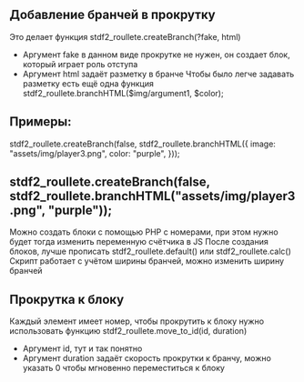 ## Добавление бранчей в прокрутку

Это делает функция stdf2_roullete.createBranch(?fake, html)
- Аргумент fake в данном виде прокрутке не нужен, он создает блок, который играет роль отступа
- Аргумент html задаёт разметку в бранче
Чтобы было легче задавать разметку есть ещё одна функция stdf2_roullete.branchHTML($img/argument1, $color);

Примеры:
----------------------
stdf2_roullete.createBranch(false, stdf2_roullete.branchHTML({
    image: "assets/img/player3.png",
    color: "purple",
}));

stdf2_roullete.createBranch(false, stdf2_roullete.branchHTML("assets/img/player3.png", "purple"));
----------------------


Можно создать блоки с помощью PHP с номерами, при этом нужно будет тогда изменить переменную счётчика в JS
После создания блоков, лучше прописать stdf2_roullete.default() или stdf2_roullete.calc()
Скрипт работает с учётом ширины бранчей, можно изменить ширину бранчей


## Прокрутка к блоку

Каждый элемент имеет номер, чтобы прокрутить к блоку нужно использовать функцию stdf2_roullete.move_to_id(id, duration)
- Аргумент id, тут и так понятно
- Аргумент duration задаёт скорость прокрутки к бранчу, можно указать 0 чтобы мгновенно переместиться к блоку